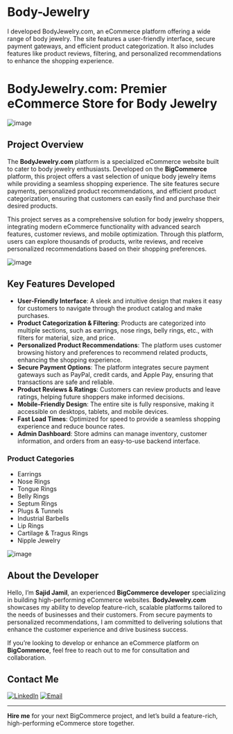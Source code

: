 # Body-Jewelry
I developed BodyJewelry.com, an eCommerce platform offering a wide range of body jewelry. The site features a user-friendly interface, secure payment gateways, and efficient product categorization. It also includes features like product reviews, filtering, and personalized recommendations to enhance the shopping experience.

# BodyJewelry.com: Premier eCommerce Store for Body Jewelry

![image](https://github.com/user-attachments/assets/e295df39-36a1-448d-98cf-89ea95d820e4)

## Project Overview

The **BodyJewelry.com** platform is a specialized eCommerce website built to cater to body jewelry enthusiasts. Developed on the **BigCommerce** platform, this project offers a vast selection of unique body jewelry items while providing a seamless shopping experience. The site features secure payments, personalized product recommendations, and efficient product categorization, ensuring that customers can easily find and purchase their desired products.

This project serves as a comprehensive solution for body jewelry shoppers, integrating modern eCommerce functionality with advanced search features, customer reviews, and mobile optimization. Through this platform, users can explore thousands of products, write reviews, and receive personalized recommendations based on their shopping preferences.

![image](https://github.com/user-attachments/assets/eaf70d01-de40-4490-ad3c-58c37457b82e)

## Key Features Developed

- **User-Friendly Interface**: A sleek and intuitive design that makes it easy for customers to navigate through the product catalog and make purchases.
- **Product Categorization & Filtering**: Products are categorized into multiple sections, such as earrings, nose rings, belly rings, etc., with filters for material, size, and price.
- **Personalized Product Recommendations**: The platform uses customer browsing history and preferences to recommend related products, enhancing the shopping experience.
- **Secure Payment Options**: The platform integrates secure payment gateways such as PayPal, credit cards, and Apple Pay, ensuring that transactions are safe and reliable.
- **Product Reviews & Ratings**: Customers can review products and leave ratings, helping future shoppers make informed decisions.
- **Mobile-Friendly Design**: The entire site is fully responsive, making it accessible on desktops, tablets, and mobile devices.
- **Fast Load Times**: Optimized for speed to provide a seamless shopping experience and reduce bounce rates.
- **Admin Dashboard**: Store admins can manage inventory, customer information, and orders from an easy-to-use backend interface.

### Product Categories

- Earrings
- Nose Rings
- Tongue Rings
- Belly Rings
- Septum Rings
- Plugs & Tunnels
- Industrial Barbells
- Lip Rings
- Cartilage & Tragus Rings
- Nipple Jewelry

![image](https://github.com/user-attachments/assets/022f13e8-4fb5-4cfb-b4e5-880078162bec)

## About the Developer

Hello, I’m **Sajid Jamil**, an experienced **BigCommerce developer** specializing in building high-performing eCommerce websites. **BodyJewelry.com** showcases my ability to develop feature-rich, scalable platforms tailored to the needs of businesses and their customers. From secure payments to personalized recommendations, I am committed to delivering solutions that enhance the customer experience and drive business success.

If you’re looking to develop or enhance an eCommerce platform on **BigCommerce**, feel free to reach out to me for consultation and collaboration.

## Contact Me

[![LinkedIn](https://img.shields.io/badge/LinkedIn-Connect-blue?style=for-the-badge&logo=linkedin)](https://www.linkedin.com/in/sajid-jameel-721256178/)
[![Email](https://img.shields.io/badge/Email-Contact%20Me-orange?style=for-the-badge&logo=gmail)](mailto:sajidjamil.met@gmail.com)

---

**Hire me** for your next BigCommerce project, and let’s build a feature-rich, high-performing eCommerce store together.

